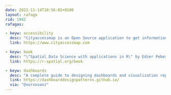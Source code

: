 ```yaml
---
date: 2022-11-14T10:56:02+0100
layout: rafaga
rid: 1942
rafagas:

- keyw: accessibility
  desc: "Cityaccessmap is an Open Source application to get information about urban accessibility at a global scale for clusters above 100 thousand inhabitants"
  link: https://www.cityaccessmap.com

- keyw: book
  desc: "\"Spatial Data Science with applications in R\" by Edzer Pebesma and Roger Bivand is an online book that presents and elaborates on geospatial data and their relationships underlying concepts"
  link: https://r-spatial.org/book

- keyw: dashboards
  desc: "A complete guide to designing dashboards and visualization representations that abstract and simplify information to understand big datasets effectively"
  link: https://dashboarddesignpatterns.github.io/
  via: "@xurxosanz"
---
```

